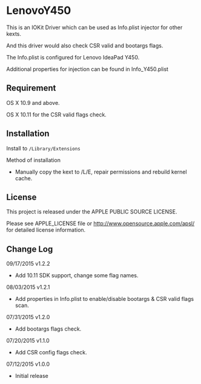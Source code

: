LenovoY450
==========

This is an IOKit Driver which can be used as Info.plist injector for other kexts.

And this driver would also check CSR valid and bootargs flags.

The Info.plist is configured for Lenovo IdeaPad Y450.

Additional properties for injection can be found in Info_Y450.plist

Requirement
-----------

OS X 10.9 and above.

OS X 10.11 for the CSR valid flags check.

Installation
------------

Install to `/Library/Extensions`

Method of installation

* Manually copy the kext to /L/E, repair permissions and rebuild kernel cache.

License
-------

This project is released under the APPLE PUBLIC SOURCE LICENSE. 

Please see APPLE_LICENSE file or <http://www.opensource.apple.com/apsl/> 
for detailed license information.

Change Log
----------

09/17/2015 v1.2.2

* Add 10.11 SDK support, change some flag names.

08/03/2015 v1.2.1

* Add properties in Info.plist to enable/disable bootargs & CSR valid flags scan.

07/31/2015 v1.2.0

* Add bootargs flags check.

07/20/2015 v1.1.0

* Add CSR config flags check.

07/12/2015 v1.0.0

* Initial release